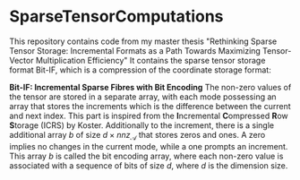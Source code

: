 # SparseTensorComputations

This repository contains code from my master thesis "Rethinking Sparse Tensor Storage: Incremental Formats as a Path Towards Maximizing Tensor-Vector Multiplication Efficiency" 
It contains the sparse tensor storage format Bit-IF, which is a compression of the coordinate storage format:

**Bit-IF: Incremental Sparse Fibres with Bit Encoding**
The non-zero values of the tensor are stored in a separate array, with each mode possessing an array that stores the increments which is the difference between the current and next index. This part is inspired from the **I**ncremental **C**ompressed **R**ow **S**torage (ICRS) by Koster. 
Additionally to the increment, there is a single additional array $b$ of size $d \times nnz_{\mathcal{A}}$ that stores zeros and ones. A zero implies no changes in the current mode, while a one prompts an increment. This array $b$ is called the bit encoding array, where each non-zero value is associated with a sequence of bits of size $d$, where $d$ is the dimension size. 

